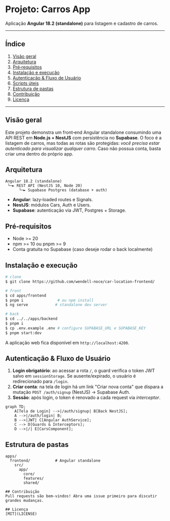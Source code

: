 # Projeto: Carros App

Aplicação **Angular 18.2 (standalone)** para listagem e cadastro de carros.

---

## Índice
1. [Visão geral](#visão-geral)
2. [Arquitetura](#arquitetura)
3. [Pré‑requisitos](#pré-requisitos)
4. [Instalação e execução](#instalação-e-execução)
5. [Autenticação & Fluxo de Usuário](#autenticação--fluxo-de-usuário)
6. [Scripts úteis](#scripts-úteis)
7. [Estrutura de pastas](#estrutura-de-pastas)
8. [Contribuição](#contribuição)
9. [Licença](#licença)

---

## Visão geral
Este projeto demonstra um front‑end Angular standalone consumindo uma API REST em **Node.js + NestJS** com persistência no **Supabase**. O foco é a listagem de carros, mas todas as rotas são protegidas: _você precisa estar autenticado para visualizar qualquer carro_. Caso não possua conta, basta criar uma dentro do próprio app.

## Arquitetura
```
Angular 18.2 (standalone)
 └─► REST API (NestJS 10, Node 20)
      └─► Supabase Postgres (database + auth)
```

* **Angular**: lazy‑loaded routes e Signals.
* **NestJS**: módulos Cars, Auth e Users.
* **Supabase**: autenticação via JWT, Postgres + Storage.

## Pré‑requisitos
- Node >= 20
- npm >= 10 ou pnpm >= 9
- Conta gratuita no Supabase (caso deseje rodar o back localmente)

## Instalação e execução
```bash
# clone
$ git clone https://github.com/wendell-noce/car-location-frontend/

# front
$ cd apps/frontend
$ pnpm i               # ou npm install
$ ng serve            # standalone dev server

# back
$ cd ../../apps/backend
$ pnpm i
$ cp .env.example .env # configure SUPABASE_URL e SUPABASE_KEY
$ pnpm start:dev
```
A aplicação web fica disponível em `http://localhost:4200`.

## Autenticação & Fluxo de Usuário
1. **Login obrigatório**: ao acessar a rota `/`, o guard verifica o token JWT salvo em `sessionStorage`. Se ausente/expirado, o usuário é redirecionado para `/login`.
2. **Criar conta**: na tela de login há um link "Criar nova conta" que dispara a mutação `POST /auth/signup` (NestJS) → Supabase Auth.
3. **Sessão**: após login, o token é renovado a cada request via _interceptor_.

```mermaid
graph TD;
    A[Tela de Login] -->|/auth/signup| B[Back NestJS];
    A -->|/auth/login| B;
    B -->|JWT| C[Angular AuthService];
    C --> D[Guards & Interceptors];
    D -->|/| E[CarsComponent];
```

## Estrutura de pastas
```
apps/
  frontend/           # Angular standalone
    src/
      app/
        core/
        features/
        shared/

## Contribuição
Pull requests são bem‑vindos! Abra uma issue primeiro para discutir grandes mudanças.

## Licença
[MIT](LICENSE)
